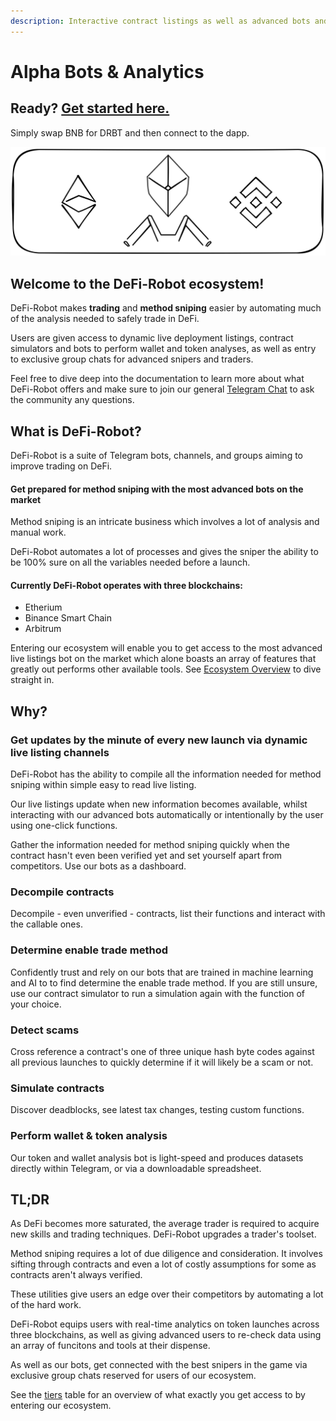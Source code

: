 ```yaml
---
description: Interactive contract listings as well as advanced bots and analysis tools.
---
```


# Alpha Bots & Analytics

## Ready? [Get started here.](getting-started/)

Simply swap BNB for DRBT and then connect to the dapp.

<img src=".gitbook/assets/file.drawing (7).svg" alt="" class="gitbook-drawing">

## Welcome to the DeFi-Robot ecosystem!&#x20;

DeFi-Robot makes **trading** and **method sniping** easier by automating much of the analysis needed to safely trade in DeFi.

Users are given access to dynamic live deployment listings, contract simulators and bots to perform wallet and token analyses, as well as entry to exclusive group chats for advanced snipers and traders.

Feel free to dive deep into the documentation to learn more about what DeFi-Robot offers and make sure to join our general [Telegram Chat](https://t.me/DeFi\_Robot\_Portal) to ask the community any questions.

## What is DeFi-Robot?

DeFi-Robot is a suite of Telegram bots, channels, and groups aiming to improve trading on DeFi.

#### Get prepared for method sniping with the most advanced bots on the market

Method sniping is an intricate business which involves a lot of analysis and manual work.&#x20;

DeFi-Robot automates a lot of processes and gives the sniper the ability to be 100% sure on all the variables needed before a launch.

#### Currently DeFi-Robot operates with three blockchains:

* Etherium&#x20;
* Binance Smart Chain&#x20;
* Arbitrum

Entering our ecosystem will enable you to get access to the most advanced live listings bot on the market which alone boasts an array of features that greatly out performs other available tools. See  [Ecosystem Overview](what-are-the-utilities/ecosystem-overview.md) to dive straight in.

## Why?

### Get updates by the minute of every new launch via dynamic live listing channels

DeFi-Robot has the ability to compile all the information needed for method sniping within simple easy to read live listing.

Our live listings update when new information becomes available, whilst interacting with our advanced bots automatically or intentionally by the user using one-click functions.

Gather the information needed for method sniping quickly when the contract hasn't even been verified yet and set yourself apart from competitors. Use our bots as a dashboard.

### Decompile contracts&#x20;

Decompile - even unverified - contracts, list their functions and interact with the callable ones.&#x20;

### Determine enable trade method

Confidently trust and rely on our bots that are trained in machine learning and AI to to find determine the enable trade method. If you are still unsure, use our contract simulator to run a simulation again with the function of your choice.

### Detect scams

Cross reference a contract's one of three unique hash byte codes against all previous launches to quickly determine if it will likely be a scam or not.&#x20;

### Simulate contracts

Discover deadblocks, see latest tax changes, testing custom functions.

### Perform wallet & token analysis

Our token and wallet analysis bot is light-speed and produces datasets directly within Telegram, or via a downloadable spreadsheet.

## TL;DR

As DeFi becomes more saturated, the average trader is required to acquire new skills and trading techniques. DeFi-Robot upgrades a trader's toolset.

Method sniping requires a lot of due diligence and consideration. It involves sifting through contracts and even a lot of costly assumptions for some as contracts aren't always verified.&#x20;

These utilities give users an edge over their competitors by automating a lot of the hard work.

DeFi-Robot equips users with real-time analytics on token launches across three blockchains, as well as giving advanced users to re-check data using an array of funcitons and tools at their dispense.

As well as our bots, get connected with the best snipers in the game via exclusive group chats reserved for users of our ecosystem.

See the [tiers](what-is-defi-robot/alpha-bots-and-analytics/tiers.md) table for an overview of what exactly you get access to by entering our ecosystem.
